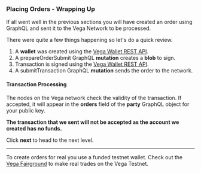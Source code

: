 ### Placing Orders - Wrapping Up

If all went well in the previous sections you will have created an order using GraphQL and sent it to the Vega Network to be processed.

There were quite a few things happening so let's do a quick review.

1. A **wallet** was created using the <a href="https://docs.fairground.vega.xyz/wallet-api/#sign-a-transaction" target="_blank">Vega Wallet REST API</a>.
2. A prepareOrderSubmit GraphQL **mutation** creates a **blob** to sign.
3. Transaction is signed using the <a href="https://docs.fairground.vega.xyz/wallet-api/#sign-a-transaction" target="_blank">Vega Wallet REST API</a>.
4. A submitTransaction GraphQL **mutation** sends the order to the network.

#### Transaction Processing

The nodes on the Vega network check the validity of the transaction. If accepted, it will appear in the **orders** field of the **party** GraphQL object for your public key.

**The transaction that we sent will not be accepted as the account we created has no funds.**

Click **next** to head to the next level.
___
To create orders for real you use a funded testnet wallet. Check out the <a href="https://fairground.wtf/" target="_blank">Vega Fairground</a> to make real trades on the Vega Testnet.
